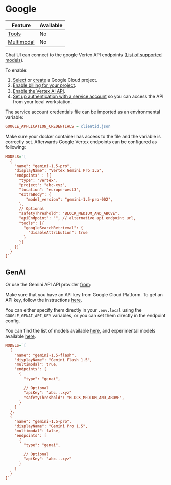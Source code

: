 # Google

| Feature                     | Available |
| --------------------------- | --------- |
| [Tools](../tools)           | No        |
| [Multimodal](../multimodal) | No        |

Chat UI can connect to the google Vertex API endpoints ([List of supported models](https://cloud.google.com/vertex-ai/generative-ai/docs/learn/models)).

To enable:

1. [Select](https://console.cloud.google.com/project) or [create](https://cloud.google.com/resource-manager/docs/creating-managing-projects#creating_a_project) a Google Cloud project.
1. [Enable billing for your project](https://cloud.google.com/billing/docs/how-to/modify-project).
1. [Enable the Vertex AI API](https://console.cloud.google.com/flows/enableapi?apiid=aiplatform.googleapis.com).
1. [Set up authentication with a service account](https://cloud.google.com/docs/authentication/getting-started)
   so you can access the API from your local workstation.

The service account credentials file can be imported as an environmental variable:

```ini
GOOGLE_APPLICATION_CREDENTIALS = clientid.json
```

Make sure your docker container has access to the file and the variable is correctly set.
Afterwards Google Vertex endpoints can be configured as following:

```ini
MODELS=`[
  {
    "name": "gemini-1.5-pro",
    "displayName": "Vertex Gemini Pro 1.5",
    "endpoints" : [{
      "type": "vertex",
      "project": "abc-xyz",
      "location": "europe-west3",
      "extraBody": {
         "model_version": "gemini-1.5-pro-002",
      },
      // Optional
      "safetyThreshold": "BLOCK_MEDIUM_AND_ABOVE",
      "apiEndpoint": "", // alternative api endpoint url,
      "tools": [{
        "googleSearchRetrieval": {
          "disableAttribution": true
        }
      }]
    }]
  }
]`
```

## GenAI

Or use the Gemini API API provider [from](https://github.com/google-gemini/generative-ai-js#readme):

Make sure that you have an API key from Google Cloud Platform. To get an API key, follow the instructions [here](https://ai.google.dev/gemini-api/docs/api-key).

You can either specify them directly in your `.env.local` using the `GOOGLE_GENAI_API_KEY` variables, or you can set them directly in the endpoint config.

You can find the list of models available [here](https://ai.google.dev/gemini-api/docs/models/gemini), and experimental models available [here](https://ai.google.dev/gemini-api/docs/models/experimental-models).

```ini
MODELS=`[
  {
    "name": "gemini-1.5-flash",
    "displayName": "Gemini Flash 1.5",
    "multimodal": true,
    "endpoints": [
      {
        "type": "genai",

        // Optional
        "apiKey": "abc...xyz"
        "safetyThreshold": "BLOCK_MEDIUM_AND_ABOVE",
      }
    ]
  },
  {
    "name": "gemini-1.5-pro",
    "displayName": "Gemini Pro 1.5",
    "multimodal": false,
    "endpoints": [
      {
        "type": "genai",

        // Optional
        "apiKey": "abc...xyz"
      }
    ]
  }
]`
```
